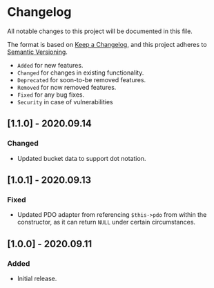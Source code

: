 # Changelog

All notable changes to this project will be documented in this file.

The format is based on [Keep a Changelog](https://keepachangelog.com/en/1.0.0/),
and this project adheres to [Semantic Versioning](https://semver.org/spec/v2.0.0.html).

- `Added` for new features.
- `Changed` for changes in existing functionality.
- `Deprecated` for soon-to-be removed features.
- `Removed` for now removed features.
- `Fixed` for any bug fixes.
- `Security` in case of vulnerabilities

## [1.1.0] - 2020.09.14

### Changed

- Updated bucket data to support dot notation.

## [1.0.1] - 2020.09.13

### Fixed

- Updated PDO adapter from referencing `$this->pdo` from within the constructor, 
as it can return `NULL` under certain circumstances.

## [1.0.0] - 2020.09.11

### Added

- Initial release.